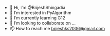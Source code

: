 - 👋 Hi, I’m @BrijeshShingadia
- 👀 I’m interested in PyAlgorithm
- 🌱 I’m currently learning G12
- 💞️ I’m looking to collaborate on ...
- 📫 How to reach me brijeshks2006@gmail.com

<!---
BrijeshShingadia/BrijeshShingadia is a ✨ special ✨ repository because its `README.md` (this file) appears on your GitHub profile.
You can click the Preview link to take a look at your changes.
--->
